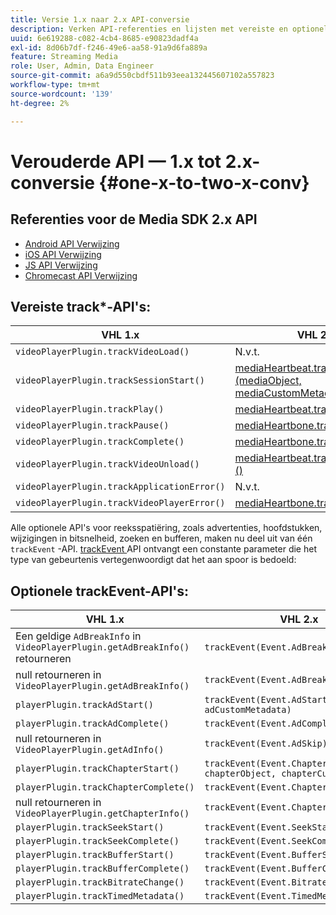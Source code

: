 ```yaml
---
title: Versie 1.x naar 2.x API-conversie
description: Verken API-referenties en lijsten met vereiste en optionele API's voor bijhouden voor de 1.x- en 2.x-versie van Media SDK.
uuid: 6e619288-c082-4cb4-8685-e90823dadf4a
exl-id: 8d06b7df-f246-49e6-aa58-91a9d6fa889a
feature: Streaming Media
role: User, Admin, Data Engineer
source-git-commit: a6a9d550cbdf511b93eea132445607102a557823
workflow-type: tm+mt
source-wordcount: '139'
ht-degree: 2%

---
```


# Verouderde API — 1.x tot 2.x-conversie {#one-x-to-two-x-conv}

## Referenties voor de Media SDK 2.x API

* [ Android API Verwijzing ](https://adobe-marketing-cloud.github.io/media-sdks/reference/android/index.html)
* [ iOS API Verwijzing ](https://adobe-marketing-cloud.github.io/media-sdks/reference/ios/index.html)
* [ JS API Verwijzing ](https://adobe-marketing-cloud.github.io/media-sdks/reference/javascript/index.html)
* [ Chromecast API Verwijzing ](https://adobe-marketing-cloud.github.io/media-sdks/reference/chromecast/index.html)

## Vereiste track*-API&#39;s:

|  VHL 1.x  | VHL 2.x |
|---|---|
| `videoPlayerPlugin.trackVideoLoad()` | N.v.t. |
| `videoPlayerPlugin.trackSessionStart()` | [ mediaHeartbeat.trackSessionStart (mediaObject, mediaCustomMetadata) ](https://adobe-marketing-cloud.github.io/media-sdks/reference/javascript/MediaHeartbeat.html#trackSessionStart) |
| `videoPlayerPlugin.trackPlay()` | [ mediaHeartbeat.trackPlay () ](https://adobe-marketing-cloud.github.io/media-sdks/reference/javascript/MediaHeartbeat.html#trackPlay) |
| `videoPlayerPlugin.trackPause()` | [ mediaHeartbone.trackPause () ](https://adobe-marketing-cloud.github.io/media-sdks/reference/javascript/MediaHeartbeat.html#trackPause) |
| `videoPlayerPlugin.trackComplete()` | [ mediaHeartbone.trackComplete () ](https://adobe-marketing-cloud.github.io/media-sdks/reference/javascript/MediaHeartbeat.html#trackComplete) |
| `videoPlayerPlugin.trackVideoUnload()` | [ mediaHeartbeat.trackSessionEnd () ](https://adobe-marketing-cloud.github.io/media-sdks/reference/javascript/MediaHeartbeat.html#trackSessionEnd) |
| `videoPlayerPlugin.trackApplicationError()` | N.v.t. |
| `videoPlayerPlugin.trackVideoPlayerError()` | [ mediaHeartbone.trackError () ](https://adobe-marketing-cloud.github.io/media-sdks/reference/javascript/MediaHeartbeat.html#trackError) |

Alle optionele API&#39;s voor reeksspatiëring, zoals advertenties, hoofdstukken, wijzigingen in bitsnelheid, zoeken en bufferen, maken nu deel uit van één `trackEvent` -API. [ trackEvent ](https://adobe-marketing-cloud.github.io/media-sdks/reference/javascript/MediaHeartbeat.html#trackEvent) API ontvangt een constante parameter die het type van gebeurtenis vertegenwoordigt dat het aan spoor is bedoeld:

## Optionele trackEvent-API&#39;s:

| VHL 1.x | VHL 2.x |
|---|---|
| Een geldige `AdBreakInfo` in `VideoPlayerPlugin.getAdBreakInfo()` retourneren | `trackEvent(Event.AdBreakStart)` |
| null retourneren in `VideoPlayerPlugin.getAdBreakInfo()` | `trackEvent(Event.AdBreakComplete)` |
| `playerPlugin.trackAdStart()` | `trackEvent(Event.AdStart, adObject, adCustomMetadata)` |
| `playerPlugin.trackAdComplete()` | `trackEvent(Event.AdComplete)` |
| null retourneren in `VideoPlayerPlugin.getAdInfo()` | `trackEvent(Event.AdSkip)` |
| `playerPlugin.trackChapterStart()` | `trackEvent(Event.ChapterStart, chapterObject, chapterCustomMetadata)` |
| `playerPlugin.trackChapterComplete()` | `trackEvent(Event.ChapterComplete)` |
| null retourneren in `VideoPlayerPlugin.getChapterInfo()` | `trackEvent(Event.ChapterSkip)` |
| `playerPlugin.trackSeekStart()` | `trackEvent(Event.SeekStart)` |
| `playerPlugin.trackSeekComplete()` | `trackEvent(Event.SeekComplete)` |
| `playerPlugin.trackBufferStart()` | `trackEvent(Event.BufferStart)` |
| `playerPlugin.trackBufferComplete()` | `trackEvent(Event.BufferComplete)` |
| `playerPlugin.trackBitrateChange()` | `trackEvent(Event.BitrateChange)` |
| `playerPlugin.trackTimedMetadata()` | `trackEvent(Event.TimedMetadataUpdate)` |
